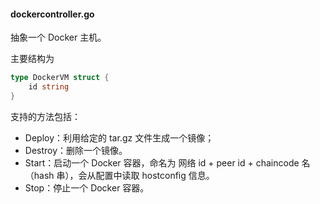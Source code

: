 #### dockercontroller.go

抽象一个 Docker 主机。

主要结构为

```go
type DockerVM struct {
	id string
}
```

支持的方法包括：
* Deploy：利用给定的 tar.gz 文件生成一个镜像；
* Destroy：删除一个镜像。
* Start：启动一个 Docker 容器，命名为 网络 id + peer id + chaincode 名（hash 串），会从配置中读取 hostconfig 信息。
* Stop：停止一个 Docker 容器。